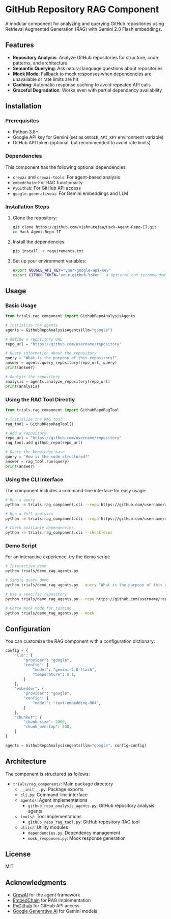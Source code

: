 # GitHub Repository RAG Component

A modular component for analyzing and querying GitHub repositories using Retrieval Augmented Generation (RAG) with Gemini 2.0 Flash embeddings.

## Features

- **Repository Analysis**: Analyze GitHub repositories for structure, code patterns, and architecture
- **Semantic Querying**: Ask natural language questions about repositories
- **Mock Mode**: Fallback to mock responses when dependencies are unavailable or rate limits are hit
- **Caching**: Automatic response caching to avoid repeated API calls
- **Graceful Degradation**: Works even with partial dependency availability

## Installation

### Prerequisites

- Python 3.8+
- Google API key for Gemini (set as `GOOGLE_API_KEY` environment variable)
- GitHub API token (optional, but recommended to avoid rate limits)

### Dependencies

This component has the following optional dependencies:

- `crewai` and `crewai-tools`: For agent-based analysis
- `embedchain`: For RAG functionality
- `PyGithub`: For GitHub API access
- `google-generativeai`: For Gemini embeddings and LLM

### Installation Steps

1. Clone the repository:
   ```bash
   git clone https://github.com/vishnutejaa/Hack-Agent-Repo-IT.git
   cd Hack-Agent-Repo-IT
   ```

2. Install the dependencies:
   ```bash
   pip install -r requirements.txt
   ```

3. Set up your environment variables:
   ```bash
   export GOOGLE_API_KEY="your-google-api-key"
   export GITHUB_TOKEN="your-github-token"  # Optional but recommended
   ```

## Usage

### Basic Usage

```python
from trials.rag_component import GithubRepoAnalysisAgents

# Initialize the agents
agents = GithubRepoAnalysisAgents(llm="google")

# Define a repository URL
repo_url = "https://github.com/username/repository"

# Query information about the repository
query = "What is the purpose of this repository?"
answer = agents.query_repository(repo_url, query)
print(answer)

# Analyze the repository
analysis = agents.analyze_repository(repo_url)
print(analysis)
```

### Using the RAG Tool Directly

```python
from trials.rag_component import GithubRepoRagTool

# Initialize the RAG tool
rag_tool = GithubRepoRagTool()

# Add a repository
repo_url = "https://github.com/username/repository"
rag_tool.add_github_repo(repo_url)

# Query the knowledge base
query = "How is the code structured?"
answer = rag_tool.run(query)
print(answer)
```

### Using the CLI Interface

The component includes a command-line interface for easy usage:

```bash
# Run a query
python -m trials.rag_component.cli --repo https://github.com/username/repository --query "What is the purpose of this repository?"

# Run a full analysis
python -m trials.rag_component.cli --repo https://github.com/username/repository --analyze

# Check available dependencies
python -m trials.rag_component.cli --check-deps
```

### Demo Script

For an interactive experience, try the demo script:

```bash
# Interactive demo
python trials/demo_rag_agents.py

# Single query demo
python trials/demo_rag_agents.py --query "What is the purpose of this repository?"

# Use a specific repository
python trials/demo_rag_agents.py --repo https://github.com/username/repository

# Force mock mode for testing
python trials/demo_rag_agents.py --mock
```

## Configuration

You can customize the RAG component with a configuration dictionary:

```python
config = {
    "llm": {
        "provider": "google",
        "config": {
            "model": "gemini-2.0-flash",
            "temperature": 0.1,
        }
    },
    "embedder": {
        "provider": "google",
        "config": {
            "model": "text-embedding-004",
        }
    },
    "chunker": {
        "chunk_size": 2000,
        "chunk_overlap": 300,
    }
}

agents = GithubRepoAnalysisAgents(llm="google", config=config)
```

## Architecture

The component is structured as follows:

- `trials/rag_component/`: Main package directory
  - `__init__.py`: Package exports
  - `cli.py`: Command-line interface
  - `agents/`: Agent implementations
    - `github_repo_analysis_agents.py`: GitHub repository analysis agents
  - `tools/`: Tool implementations
    - `github_repo_rag_tool.py`: GitHub repository RAG tool
  - `utils/`: Utility modules
    - `dependencies.py`: Dependency management
    - `mock_responses.py`: Mock response generation

## License

MIT

## Acknowledgments

- [CrewAI](https://github.com/joaomdmoura/crewAI) for the agent framework
- [EmbedChain](https://github.com/embedchain/embedchain) for RAG implementation
- [PyGithub](https://github.com/PyGithub/PyGithub) for GitHub API access
- [Google Generative AI](https://github.com/google/generative-ai-python) for Gemini models 